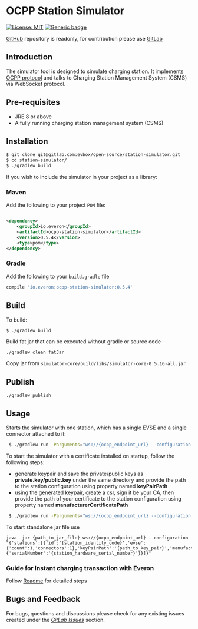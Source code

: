 # OCPP Station Simulator

[![License: MIT](https://img.shields.io/badge/License-MIT-yellow.svg)](https://opensource.org/licenses/MIT)
[![Generic badge](https://img.shields.io/badge/SBOM-blue)](https://github.com/pulsatrix-emobility/station-simulator/network/dependencies)

[GitHub](https://github.com/evbox/station-simulator) repository is readonly, for contribution please use [GitLab](https://gitlab.com/evbox/open-source/station-simulator)

## Introduction

The simulator tool is designed to simulate charging station. It implements [OCPP protocol](https://en.wikipedia.org/wiki/Open_Charge_Point_Protocol) and talks to Charging Station Management 
System (CSMS) via WebSocket protocol.

## Pre-requisites
* JRE 8 or above
* A fully running charging station management system (CSMS)

## Installation

```bash
$ git clone git@gitlab.com:evbox/open-source/station-simulator.git
$ cd station-simulator/
$ ./gradlew build
```

If you wish to include the simulator in your project as a library:

### Maven

Add the following to your project `POM` file:
```xml

<dependency>
    <groupId>io.everon</groupId>
    <artifactId>ocpp-station-simulator</artifactId>
    <version>0.5.4</version>
    <type>pom</type>
</dependency>
```

### Gradle

Add the following to your `build.gradle` file
```groovy
compile 'io.everon:ocpp-station-simulator:0.5.4'
```

## Build

To build:

```bash
$ ./gradlew build
```

Build fat jar that can be executed without gradle or source code
```shell
./gradlew clean fatJar
```
Copy jar from `simulator-core/build/libs/simulator-core-0.5.16-all.jar`  

## Publish
```shell
./gradlew publish
```

## Usage

Starts the simulator with one station, which has a single EVSE and a single connector attached to it:

```bash
 $ ./gradlew run -Parguments="ws://{ocpp_endpoint_url} --configuration {'stations':[{'id':'EVB-P17390866','evse':{'count':1,'connectors':1}}]}"
````
To start the simulator with a certificate installed on startup, follow the following steps:
- generate keypair and save the private/public keys as **private.key/public.key** under the same directory and provide the path to the station configuration using property named **keyPairPath**
- using the generated keypair, create a csr, sign it be your CA, then provide the path of your certificate to the station configuration using property named **manufacturerCertificatePath**
```bash
 $ ./gradlew run -Parguments="ws://{ocpp_endpoint_url} --configuration {'stations':[{'id':'EVB-P17390866','evse':{'count':1,'connectors':1},'manufacturerCertificatePath':'{path_to_certificate}','keyPairPath':'{path_to_key_pair}'}]}"
````

To start standalone jar file use
```shell
java -jar {path_to_jar_file} ws://{ocpp_endpoint_url} --configuration "{'stations':[{'id':'{station_identity_code}','evse':{'count':1,'connectors':1},'keyPairPath':'{path_to_key_pair}','manufacturerCertificatePath':'{path_to_certificate_chain}','hardwareConfiguration':{'serialNumber':'{station_hardware_serial_number}'}}]}"
```
### Guide for Instant charging transaction with Everon

Follow [Readme](docs/autostart/Autostart.md) for detailed steps

## Bugs and Feedback

For bugs, questions and discussions please check for any existing issues created under
the *[GitLab Issues](https://gitlab.com/evbox/open-source/station-simulator/-/issues)* section.
